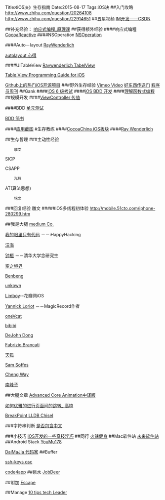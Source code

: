 Title:《iOS决》生存指南
Date:2015-08-17
Tags:iOS决
##入门攻略
http://www.zhihu.com/question/20264108
http://www.zhihu.com/question/22914651
##五星视频
[IM开发——CSDN](http://edu.csdn.net/course/detail/532)


##补充经验：
[响应式编程_原理课](https://class.coursera.org/reactive-002/lecture)
##获得额外经验
####响应式编程[CocoaReactive](http://www.raywenderlich.com/62796/reactivecocoa-tutorial-pt2)
####NSOperation
[NSOperation](http://blog.xcodev.com/archives/operation-queue-intro/)

####Auto－layout
[RayWenderlich](http://www.raywenderlich.com/50317/beginning-auto-layout-tutorial-in-ios-7-part-1)


[autolayout 心得](http://www.cocoachina.com/ios/20150422/11632.html)

####UITableView
[Raywenderlich TabelView](http://www.raywenderlich.com/?s=uitableView&cof=FORID%3A10)

[Table View Programming Guide for iOS](https://developer.apple.com/library/prerelease/ios/documentation/UserExperience/Conceptual/TableView_iPhone/AboutTableViewsiPhone/AboutTableViewsiPhone.html#//apple_ref/doc/uid/TP40007451
)

[Github上的热门iOS开源项目](http://www.cocoachina.com/industry/20130607/6358.html)
###野外生存经验
[Vimeo Video](https://vimeo.com/search?q=iOS)
[好东西传送门](http://memect.com/)
[程序员周刊](http://weekly.manong.io/issues/)
##Gank
####[iOS 6 级考试](http://blog.sunnyxx.com/2014/03/06/ios_exam_0/)
####[iOS BDD 开发](http://www.cocoachina.com/industry/20140218/7841.html)
####[理解函数式编程](http://www.cocoachina.com/programmer/20150805/12861.html)
##规模开发
####[ViewController 传值](http://www.tuicool.com/articles/uuAv2ia)

####BDD
[单元测试](http://blog.csdn.net/colorapp/article/details/47007431)

[BDD 简书](http://www.jianshu.com/p/7e3f197504c1)

####[应用截图](http://www.cocoachina.com/industry/20140708/9066.html)
#生存教练
####[CocoaChina iOS板块](http://www.cocoachina.com/ios/)
####[Ray Wenderlich](http://www.raywenderlich.com)

##生存哲理
###主动性经验

		雕文
SICP

CSAPP

		光辉
AT(算法思想)

		铭文

###回复经验
		雕文
#####iOS多线程初体验
http://mobile.51cto.com/iphone-280299.htm

##我是大腿
[medium Co.](https://medium.com/ios-os-x-development)


[我的眼里只有代码](http://www.hackinglife.cn/) －－iHappyHacking

[汪海](http://blog.callmewhy.com/)

[钟桓](http://zhonghuan.info) －－清华大学念研究生


[空之境界](http://supermao.cn/)

[Benbeng](http://benbeng.leanote.com/)

[unkown](http://blog.nswebfrog.com)

[Limboy](http://limboy.me/ios/2014/01/05/ios-rest-client-implementation.html)--花瓣网iOS

[Yannick Loriot](http://yannickloriot.com/2012/03/magicalrecord-how-to-make-programming-with-core-data-pleasant/) －－MagicRecord作者

[oneVcat](http://onevcat.com/#blog)

[bibibi](http://bibibi.me)

[DeJohn Dong](http://www.dejohndong.com)

[Fabrizio Brancati](http://www.fabriziobrancati.com)

[天狐](http://www.skyfox.org)

[Sam Soffes](soff.es)

[Cheng Way](http://chengway.in/)

[南峰子](http://southpeak.github.io)

##大腿文章
[Advanced Core Animation中译版](http://zsisme.gitbooks.io/ios-/content/index.html)

[如何优雅的进行页面间的跳转_ 高楠](http://gaonan.me/2015/07/23/如何优雅的进行页面间的跳转/#more)

[BreakPoint LLDB Chisel](http://blog.csdn.net/colorapp/article/details/47089549)

###字符串判断
[是否包含中文](http://blog.csdn.net/shouqiangwei/article/details/23735685)

###小技巧
[iOS开发的一些奇技淫巧](http://www.justzht.com/ioskai-fa-de-xie-qi-qiao-yin-ji/)
##同行
[火辣健身](http://yyny.me)
##Mac软件站
[未来软件站](http://www.orsoon.com/Mac/62084.html)
##Android Stack
[YouMu178](http://youmu178.com)

[DaiMaJia 代码家](http://blog.daimajia.com/android-library-collection/)
##Buffer

[ssh-keys osc](https://git.oschina.net/oschina/git-osc/wikis/帮助#ssh-keys)

[code4app](http://old.code4app.com/ios/iOSSharedViewTransition/54057c24933bf0bb3a8b5385)
##泉水
[JobDeer](JobDeer.com)

##附加
[Escape](http://fight.pcgames.com.cn/warcraft/dota/gl/1108/2291302_all.html#content_page_1)

##Manage 
[10 tips tech Leader](http://www.infoq.com/cn/articles/tech-leader-10-tips)